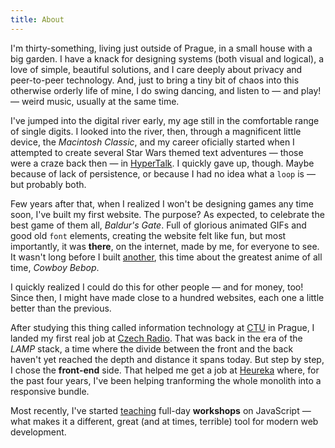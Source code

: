 ```yaml
---
title: About
---
```


I'm thirty-something, living just outside of Prague, in a small house with a big garden. I have a knack for designing systems (both visual and logical), a love of simple, beautiful solutions, and I care deeply about privacy and peer-to-peer technology. And, just to bring a tiny bit of chaos into this otherwise orderly life of mine, I do swing dancing, and listen to — and play! — weird music, usually at the same time.

<!--more-->

I've jumped into the digital river early, my age still in the comfortable range of single digits. I looked into the river, then, through a magnificent little device, the *Macintosh Classic*, and my career oficially started when I attempted to create several Star Wars themed text adventures — those were a craze back then — in [HyperTalk](https://en.wikipedia.org/wiki/HyperTalk). I quickly gave up, though. Maybe because of lack of persistence, or because I had no idea what a `loop` is — but probably both.

Few years after that, when I realized I won't be designing games any time soon, I've built my first website. The purpose? As expected, to celebrate the best game of them all, *Baldur's Gate*. Full of glorious animated GIFs and good old `font` elements, creating the website felt like fun, but most importantly, it was **there**, on the internet, made by me, for everyone to see. It wasn't long before I built [another](https://web.archive.org/web/20040902061956/http://cowboybebop.wz.cz/film.html), this time about the greatest anime of all time, *Cowboy Bebop*.

I quickly realized I could do this for other people — and for money, too! Since then, I might have made close to a hundred websites, each one a little better than the previous.

After studying this thing called information technology at [CTU](https://www.fit.cvut.cz/en) in Prague, I landed my first real job at [Czech Radio](https://www.rozhlas.cz). That was back in the era of the *LAMP* stack, a time where the divide between the front and the back haven't yet reached the depth and distance it spans today. But step by step, I chose the **front-end** side. That helped me get a job at [Heureka](https://m.heureka.cz) where, for the past four years, I've been helping tranforming the whole monolith into a responsive bundle.

Most recently, I've started [teaching](/workshops/) full-day **workshops** on JavaScript — what makes it a different, great (and at times, terrible) tool for modern web development.



